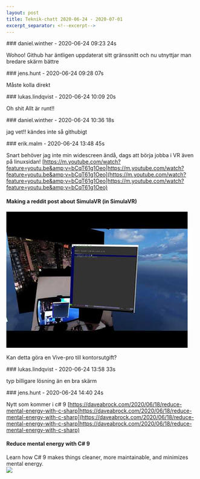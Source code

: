```yaml
---
layout: post
title: Teknik-chatt 2020-06-24 - 2020-07-01
excerpt_separator: <!--excerpt-->
---
```

<section class="message" markdown="1">
### daniel.winther - 2020-06-24 09:23 24s

Wohoo! Github har äntligen uppdaterat sitt gränssnitt och nu utnyttjar man bredare skärm bättre
</section>
<section class="message" markdown="1">
### jens.hunt - 2020-06-24 09:28 07s

Måste kolla direkt
</section>
<section class="message" markdown="1">
### lukas.lindqvist - 2020-06-24 10:09 20s

Oh shit
Allt är runt!!
</section>
<section class="message" markdown="1">
### daniel.winther - 2020-06-24 10:36 18s

jag vet!! kändes inte så githubigt
</section>
<section class="message" markdown="1">
### erik.malm - 2020-06-24 13:48 45s

Snart behöver jag inte min widescreen ändå, dags att börja jobba i VR även på linuxsidan!
[https://m.youtube.com/watch?feature=youtu.be&amp;v=bCqT61g1Oeo|https://m.youtube.com/watch?feature=youtu.be&amp;v=bCqT61g1Oeo](https://m.youtube.com/watch?feature=youtu.be&amp;v=bCqT61g1Oeo|https://m.youtube.com/watch?feature=youtu.be&amp;v=bCqT61g1Oeo)

<div class="attachment"><h4>Making a reddit post about SimulaVR (in SimulaVR)</h4><div class="text"></div>
<a href="https://m.youtube.com/watch?feature=youtu.be&amp;v=bCqT61g1Oeo"><div class="linkdiv"><img src="/assets/blogAssets/Making a reddit post about SimulaVR (in SimulaVR)" fallback="Making a reddit post about SimulaVR (in SimulaVR)"/></div></a></div>
    
Kan detta göra en Vive-pro till kontorsutgift?
</section>
<section class="message" markdown="1">
### lukas.lindqvist - 2020-06-24 13:58 33s

typ billigare lösning än en bra skärm
</section>
<section class="message" markdown="1">
### jens.hunt - 2020-06-24 14:40 24s

Nytt som kommer i c# 9 [https://daveabrock.com/2020/06/18/reduce-mental-energy-with-c-sharp|https://daveabrock.com/2020/06/18/reduce-mental-energy-with-c-sharp](https://daveabrock.com/2020/06/18/reduce-mental-energy-with-c-sharp|https://daveabrock.com/2020/06/18/reduce-mental-energy-with-c-sharp)

<div class="attachment"><h4>Reduce mental energy with C# 9</h4><div class="text">Learn how C# 9 makes things cleaner, more maintainable, and minimizes mental energy.</div>
<a href="https://daveabrock.com/2020/06/18/reduce-mental-energy-with-c-sharp"><div class="linkdiv"><img src="/assets/blogAssets/Reduce mental energy with C# 9" fallback="Reduce mental energy with C# 9"/></div></a></div>
    

<!--excerpt-->
</section>